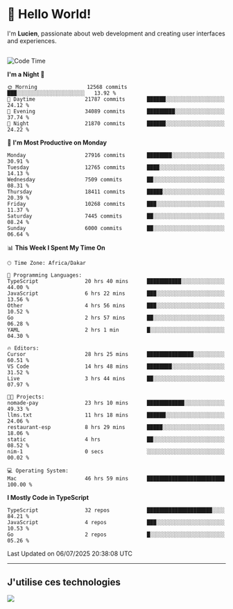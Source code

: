 # 👋 Hello World!

I'm **Lucien**, passionate about web development and creating user interfaces and experiences.

##

<!--START_SECTION:waka-->
![Code Time](http://img.shields.io/badge/Code%20Time-3%2C327%20hrs%2025%20mins-blue)

**I'm a Night 🦉** 

```text
🌞 Morning                12568 commits       ███░░░░░░░░░░░░░░░░░░░░░░   13.92 % 
🌆 Daytime                21787 commits       ██████░░░░░░░░░░░░░░░░░░░   24.12 % 
🌃 Evening                34089 commits       █████████░░░░░░░░░░░░░░░░   37.74 % 
🌙 Night                  21870 commits       ██████░░░░░░░░░░░░░░░░░░░   24.22 % 
```
📅 **I'm Most Productive on Monday** 

```text
Monday                   27916 commits       ████████░░░░░░░░░░░░░░░░░   30.91 % 
Tuesday                  12765 commits       ████░░░░░░░░░░░░░░░░░░░░░   14.13 % 
Wednesday                7509 commits        ██░░░░░░░░░░░░░░░░░░░░░░░   08.31 % 
Thursday                 18411 commits       █████░░░░░░░░░░░░░░░░░░░░   20.39 % 
Friday                   10268 commits       ███░░░░░░░░░░░░░░░░░░░░░░   11.37 % 
Saturday                 7445 commits        ██░░░░░░░░░░░░░░░░░░░░░░░   08.24 % 
Sunday                   6000 commits        ██░░░░░░░░░░░░░░░░░░░░░░░   06.64 % 
```


📊 **This Week I Spent My Time On** 

```text
🕑︎ Time Zone: Africa/Dakar

💬 Programming Languages: 
TypeScript               20 hrs 40 mins      ███████████░░░░░░░░░░░░░░   44.00 % 
JavaScript               6 hrs 22 mins       ███░░░░░░░░░░░░░░░░░░░░░░   13.56 % 
Other                    4 hrs 56 mins       ███░░░░░░░░░░░░░░░░░░░░░░   10.52 % 
Go                       2 hrs 57 mins       ██░░░░░░░░░░░░░░░░░░░░░░░   06.28 % 
YAML                     2 hrs 1 min         █░░░░░░░░░░░░░░░░░░░░░░░░   04.30 % 

🔥 Editors: 
Cursor                   28 hrs 25 mins      ███████████████░░░░░░░░░░   60.51 % 
VS Code                  14 hrs 48 mins      ████████░░░░░░░░░░░░░░░░░   31.52 % 
Live                     3 hrs 44 mins       ██░░░░░░░░░░░░░░░░░░░░░░░   07.97 % 

🐱‍💻 Projects: 
nomade-pay               23 hrs 10 mins      ████████████░░░░░░░░░░░░░   49.33 % 
llms.txt                 11 hrs 18 mins      ██████░░░░░░░░░░░░░░░░░░░   24.06 % 
restaurant-esp           8 hrs 29 mins       █████░░░░░░░░░░░░░░░░░░░░   18.06 % 
static                   4 hrs               ██░░░░░░░░░░░░░░░░░░░░░░░   08.52 % 
nim-1                    0 secs              ░░░░░░░░░░░░░░░░░░░░░░░░░   00.02 % 

💻 Operating System: 
Mac                      46 hrs 59 mins      █████████████████████████   100.00 % 
```

**I Mostly Code in TypeScript** 

```text
TypeScript               32 repos            █████████████████████░░░░   84.21 % 
JavaScript               4 repos             ███░░░░░░░░░░░░░░░░░░░░░░   10.53 % 
Go                       2 repos             █░░░░░░░░░░░░░░░░░░░░░░░░   05.26 % 
```




 Last Updated on 06/07/2025 20:38:08 UTC
<!--END_SECTION:waka-->
---

## J'utilise ces technologies

<p align="left">
  <a href="https://skillicons.dev">
    <img src="https://skillicons.dev/icons?i=ts,js,go,ruby,css,scss,tailwind,react,vite,nextjs,docker,figma,ableton" />
  </a>
</p>

